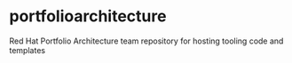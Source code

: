 # portfolioarchitecture
Red Hat Portfolio Architecture team repository for hosting tooling code and templates
